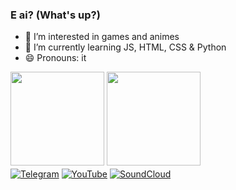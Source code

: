 ### E ai? (What's up?)

- 👀 I’m interested in games and animes
- 🌱 I’m currently learning JS, HTML, CSS & Python
- 😄 Pronouns: it

<div>
  <a ref="https://github.com/iamshiuba">
  <img height="150em" src="https://github-readme-stats.vercel.app/api?username=iamshiuba&show_icons=true&include_all_commits=true&count_private=true&theme=dark"/>
  <img height="150em" src="https://github-readme-stats.vercel.app/api/top-langs/?username=iamshiuba&layout=donut&theme=dark"/>
</div>
<div>
  <a href="https://t.me/iamshiuba" target="_blank"><img align="center" alt="Telegram" src="https://img.shields.io/badge/Telegram-2CA5E0?style=for-the-badge&logo=telegram&logoColor=white"/></a>
  <a href="https://youtube.com/@iamshiuba" target="_blank"><img align="center" alt="YouTube" src="https://img.shields.io/badge/YouTube-FF0000?style=for-the-badge&logo=youtube&logoColor=white"/></a>
  <a href="https://soundcloud.com/iamshiuba" target="_blank"><img align="center" alt="SoundCloud" src="https://img.shields.io/badge/SoundCloud-FF3300?style=for-the-badge&logo=soundcloud&logoColor=white"/></a>
</div>
